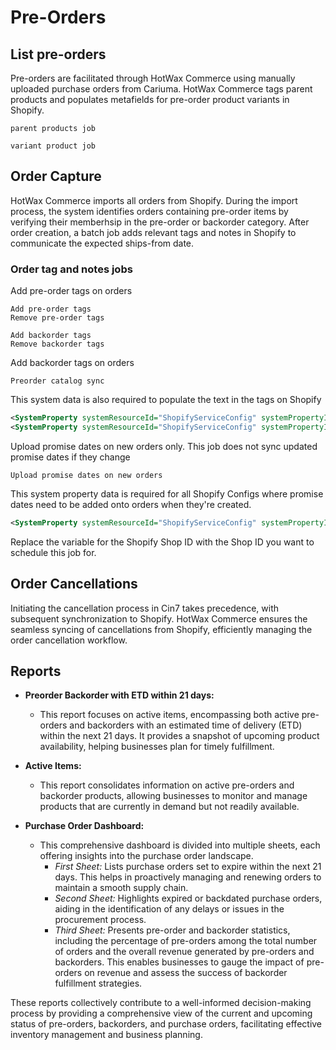 # Pre-Orders

## List pre-orders
Pre-orders are facilitated through HotWax Commerce using manually uploaded purchase orders from Cariuma. HotWax Commerce tags parent products and populates metafields for pre-order product variants in Shopify.

```
parent products job
```
```
variant product job
```

## Order Capture
HotWax Commerce imports all orders from Shopify. During the import process, the system identifies orders containing pre-order items by verifying their memberhsip in the pre-order or backorder category. After order creation, a batch job adds relevant tags and notes in Shopify to communicate the expected ships-from date.
### Order tag and notes jobs
Add pre-order tags on orders
```
Add pre-order tags
Remove pre-order tags
```

```
Add backorder tags
Remove backorder tags
```

Add backorder tags on orders
```
Preorder catalog sync
```

This system data is also required to populate the text in the tags on Shopify
```xml
<SystemProperty systemResourceId="ShopifyServiceConfig" systemPropertyId="shopify.preorder.tag" systemPropertyValue="hotwax_preorder"/>
<SystemProperty systemResourceId="ShopifyServiceConfig" systemPropertyId="shopify.backorder.tag" systemPropertyValue="hotwax_backorder"/> 
```

Upload promise dates on new orders only. This job does not sync updated promise dates if they change
```
Upload promise dates on new orders
```

This system property data is required for all Shopify Configs where promise dates need to be added onto orders when they're created.
```xml
<SystemProperty systemResourceId="ShopifyServiceConfig" systemPropertyId="{Shop_ID}_CONFIG.promisedate.change.comment" systemPropertyValue="[HotWax] The Promise date for ${parentProductName}, ${productName} is ${promisedDatetime}"/>
```

Replace the variable for the Shopify Shop ID with the Shop ID you want to schedule this job for.

## Order Cancellations
Initiating the cancellation process in Cin7 takes precedence, with subsequent synchronization to Shopify. HotWax Commerce ensures the seamless syncing of cancellations from Shopify, efficiently managing the order cancellation workflow.

## Reports

- **Preorder Backorder with ETD within 21 days:**
  - This report focuses on active items, encompassing both active pre-orders and backorders with an estimated time of delivery (ETD) within the next 21 days. It provides a snapshot of upcoming product availability, helping businesses plan for timely fulfillment.

- **Active Items:**
  - This report consolidates information on active pre-orders and backorder products, allowing businesses to monitor and manage products that are currently in demand but not readily available.

- **Purchase Order Dashboard:**
  - This comprehensive dashboard is divided into multiple sheets, each offering insights into the purchase order landscape.
    - *First Sheet:* Lists purchase orders set to expire within the next 21 days. This helps in proactively managing and renewing orders to maintain a smooth supply chain.
    - *Second Sheet:* Highlights expired or backdated purchase orders, aiding in the identification of any delays or issues in the procurement process.
    - *Third Sheet:* Presents pre-order and backorder statistics, including the percentage of pre-orders among the total number of orders and the overall revenue generated by pre-orders and backorders. This enables businesses to gauge the impact of pre-orders on revenue and assess the success of backorder fulfillment strategies.

These reports collectively contribute to a well-informed decision-making process by providing a comprehensive view of the current and upcoming status of pre-orders, backorders, and purchase orders, facilitating effective inventory management and business planning.
